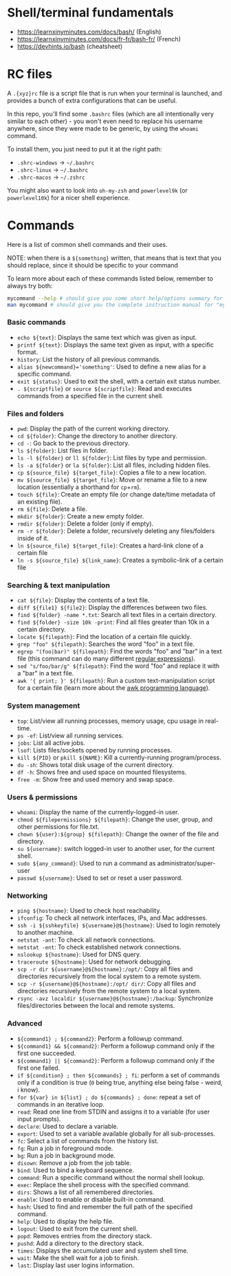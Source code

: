 # Shell/terminal fundamentals

- https://learnxinyminutes.com/docs/bash/ (English)
- https://learnxinyminutes.com/docs/fr-fr/bash-fr/ (French)
- https://devhints.io/bash (cheatsheet)

# RC files

A `.{xyz}rc` file is a script file that is run when your terminal is launched, and provides a bunch of extra configurations that can be useful.

In this repo, you'll find some `.bashrc` files (which are all intentionally very similar to each other) - you won't even need to replace his username anywhere, since they were made to be generic, by using the `whoami` command.

To install them, you just need to put it at the right path:
- `.shrc-windows` -> `~/.bashrc`
- `.shrc-linux` -> `~/.bashrc`
- `.shrc-macos` -> `~/.zshrc`

You might also want to look into `oh-my-zsh` and `powerlevel9k` (or `powerlevel10k`) for a nicer shell experience.

# Commands

Here is a list of common shell commands and their uses.

NOTE: when there is a `${something}` written, that means that is text that you should replace, since it should be specific to your command

To learn more about each of these commands listed below, remember to always try both:
```sh
mycommand --help # should give you some short help/options summary for "mycommand"
man mycommand # should give you the complete instruction manual for "mycommand"
```

### Basic commands
- `echo ${text}`: Displays the same text which was given as input.
- `printf ${text}`: Displays the same text given as input, with a specific format.
- `history`: List the history of all previous commands.
- `alias ${newcommand}='something'`: Used to define a new alias for a specific command.
- `exit ${status}`: Used to exit the shell, with a certain exit status number.
- `. ${scriptfile}` or `source ${scriptfile}`: Read and executes commands from a specified file in the current shell.

### Files and folders
- `pwd`: Display the path of the current working directory.
- `cd ${folder}`: Change the directory to another directory.
- `cd -`: Go back to the previous directory.
- `ls ${folder}`: List files in folder.
- `ls -l ${folder}` or `ll ${folder}`: List files by type and permission.
- `ls -a ${folder}` or `la ${folder}`: List all files, including hidden files.
- `cp ${source_file} ${target_file}`: Copies a file to a new location.
- `mv ${source_file} ${target_file}`: Move or rename a file to a new location (essentially a shorthand for `cp`+`rm`).
- `touch ${file}`: Create an empty file (or change date/time metadata of an existing file).
- `rm ${file}`: Delete a file.
- `mkdir ${folder}`: Create a new empty folder.
- `rmdir ${folder}`: Delete a folder (only if empty).
- `rm -r ${folder}`: Delete a folder, recursively deleting any files/folders inside of it.
- `ln ${source_file} ${target_file}`: Creates a hard-link clone of a certain file
- `ln -s ${source_file} ${link_name}`: Creates a symbolic-link of a certain file

### Searching & text manipulation
- `cat ${file}`: Display the contents of a text file.
- `diff ${file1} ${file2}`: Display the differences between two files.
- `find ${folder} -name *.txt`: Search all text files in a certain directory.
- `find ${folder} -size 10k -print`: Find all files greater than 10k in a certain directory.
- `locate ${filepath}`: Find the location of a certain file quickly.
- `grep "foo" ${filepath}`: Searches the word "foo" in a text file.
- `egrep "(foo|bar)" ${filepath}`: Find the words "foo" and "bar" in a text file (this command can do many different [regular expressions](https://regexr.com/)).
- `sed "s/foo/bar/g" ${filepath}`: Find the word "foo" and replace it with a "bar" in a text file.
- `awk '{ print; }' ${filepath}`: Run a custom text-manipulation script for a certain file (learn more about the [awk programming language](https://learnxinyminutes.com/docs/awk/)).

### System management
- `top`: List/view all running processes, memory usage, cpu usage in real-time.
- `ps -ef`: List/view all running services.
- `jobs`: List all active jobs.
- `lsof`: Lists files/sockets opened by running processes.
- `kill ${PID}` or `pkill ${NAME}`: Kill a currently-running program/process.
- `du -sh`: Shows total disk usage of the current directory.
- `df -h`: Shows free and used space on mounted filesystems.
- `free -m`: Show free and used memory and swap space.

### Users & permissions
- `whoami`: Display the name of the currently-logged-in user.
- `chmod ${filepermissions} ${filepath}`: Change the user, group, and other permissions for file.txt.
- `chown ${user}:${group} ${filepath}`: Change the owner of the file and directory.
- `su ${username}`: switch logged-in user to another user, for the current shell.
- `sudo ${any_command}`: Used to run a command as administrator/super-user
- `passwd ${username}`: Used to set or reset a user password.

### Networking
- `ping ${hostname}`: Used to check host reachability.
- `ifconfig`: To check all network interfaces, IPs, and Mac addresses.
- `ssh -i ${sshkeyfile} ${username}@${hostname}`: Used to login remotely to another machine.
- `netstat -ant`: To check all network connections.
- `netstat -ent`: To check established network connections.
- `nslookup ${hostname}`: Used for DNS query.
- `traceroute ${hostname}`: Used for network debugging.
- `scp -r dir ${username}@${hostname}:/opt/`: Copy all files and directories recursively from the local system to a remote system.
- `scp -r ${username}@${hostname}:/opt/ dir/`: Copy all files and directories recursively from the remote system to a local system.
- `rsync -avz localdir ${username}@${hostname}:/backup`: Synchronize files/directories between the local and remote systems.

### Advanced
- `${command1} ; ${command2}`: Perform a followup command.
- `${command1} && ${command2}`: Perform a followup command only if the first one succeeded.
- `${command1} || ${command2}`: Perform a followup command only if the first one failed.
- `if ${condition} ; then ${commands} ; fi`: perform a set of commands only if a condition is true (`0` being true, anything else being false - weird, i know).
- `for ${var} in ${list} ; do ${commands} ; done`: repeat a set of commands in an iterative loop.
- `read`: Read one line from STDIN and assigns it to a variable (for user input prompts).
- `declare`: Used to declare a variable.
- `export`: Used to set a variable available globally for all sub-processes.
- `fc`: Select a list of commands from the history list.
- `fg`: Run a job in foreground mode.
- `bg`: Run a job in background mode.
- `disown`: Remove a job from the job table.
- `bind`: Used to bind a keyboard sequence.
- `command`: Run a specific command without the normal shell lookup.
- `exec`: Replace the shell process with the specified command.
- `dirs`: Shows a list of all remembered directories.
- `enable`: Used to enable or disable built-in command.
- `hash`: Used to find and remember the full path of the specified command.
- `help`: Used to display the help file.
- `logout`: Used to exit from the current shell.
- `popd`: Removes entries from the directory stack.
- `pushd`: Add a directory to the directory stack.
- `times`: Displays the accumulated user and system shell time.
- `wait`: Make the shell wait for a job to finish.
- `last`: Display last user logins information.
